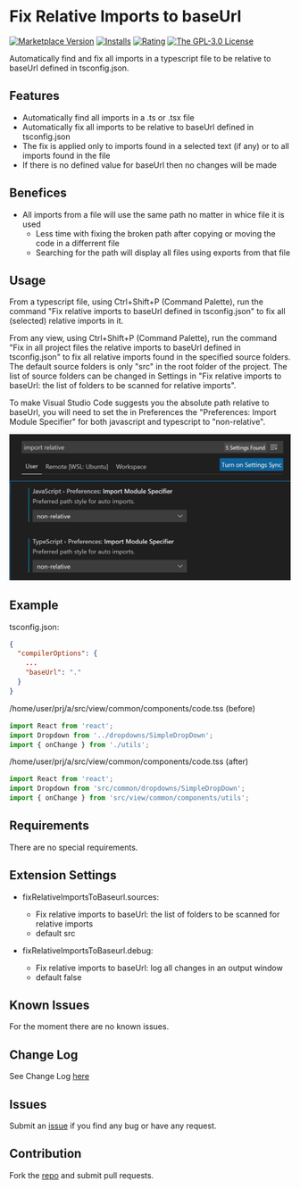 # Fix Relative Imports to baseUrl

[![Marketplace Version](https://vsmarketplacebadge.apphb.com/version/iulian-radu-at.fix-relative-imports-to-baseurl.svg)](https://marketplace.visualstudio.com/items?itemName=iulian-radu-at.fix-relative-imports-to-baseurl)
[![Installs](https://vsmarketplacebadge.apphb.com/installs/iulian-radu-at.fix-relative-imports-to-baseurl.svg)](https://marketplace.visualstudio.com/items?itemName=iulian-radu-at.fix-relative-imports-to-baseurl)
[![Rating](https://vsmarketplacebadge.apphb.com/rating/iulian-radu-at.fix-relative-imports-to-baseurl.svg)](https://marketplace.visualstudio.com/items?itemName=iulian-radu-at.fix-relative-imports-to-baseurl)
<a href="http://opensource.org/licenses/GPL-3.0" target="_blank" rel="noreferrer noopener"><img src="https://img.shields.io/badge/license-GPL-orange.svg?color=blue&amp;style=flat-square" alt="The GPL-3.0 License"></a>

Automatically find and fix all imports in a typescript file to be relative to baseUrl defined in tsconfig.json.

## Features

- Automatically find all imports in a .ts or .tsx file
- Automatically fix all imports to be relative to baseUrl defined in tsconfig.json
- The fix is applied only to imports found in a selected text (if any) or to all imports found in the file
- If there is no defined value for baseUrl then no changes will be made

## Benefices

- All imports from a file will use the same path no matter in whice file it is used
  - Less time with fixing the broken path after copying or moving the code in a differrent file
  - Searching for the path will display all files using exports from that file

## Usage

From a typescript file, using Ctrl+Shift+P (Command Palette), run the command "Fix relative imports to baseUrl defined in tsconfig.json" to fix all (selected) relative imports in it.

From any view, using Ctrl+Shift+P (Command Palette), run the command "Fix in all project files the relative imports to baseUrl defined in tsconfig.json" to fix all relative imports
found in the specified source folders. The default source folders is only "src" in the root folder of the project. The list of source folders can be changed in Settings in
"Fix relative imports to baseUrl: the list of folders to be scanned for relative imports".

To make Visual Studio Code suggests you the absolute path relative to baseUrl, you will need to set the in Preferences the "Preferences: Import Module Specifier" for both javascript and typescript to "non-relative".

![Settings import non relative](https://github.com/iulian-radu-at/fix-relative-imports-to-baseurl/raw/main/resources/settings-import-non-relative.jpg)

## Example

tsconfig.json:

```json
{
  "compilerOptions": {
    ...
    "baseUrl": "."
  }
}
```

/home/user/prj/a/src/view/common/components/code.tss (before)

```typescript
import React from 'react';
import Dropdown from '../dropdowns/SimpleDropDown';
import { onChange } from './utils';
```

/home/user/prj/a/src/view/common/components/code.tss (after)

```typescript
import React from 'react';
import Dropdown from 'src/common/dropdowns/SimpleDropDown';
import { onChange } from 'src/view/common/components/utils';
```

## Requirements

There are no special requirements.

## Extension Settings

- fixRelativeImportsToBaseurl.sources:

  - Fix relative imports to baseUrl: the list of folders to be scanned for relative imports
  - default src

- fixRelativeImportsToBaseurl.debug:

  - Fix relative imports to baseUrl: log all changes in an output window
  - default false

## Known Issues

For the moment there are no known issues.

## Change Log

See Change Log [here](CHANGELOG.md)

## Issues

Submit an [issue](https://github.com/iulian-radu-at/fix-relative-imports-to-baseurl/issues) if you find any bug or have any request.

## Contribution

Fork the [repo](https://github.com/iulian-radu-at/fix-relative-imports-to-baseurl) and submit pull requests.
